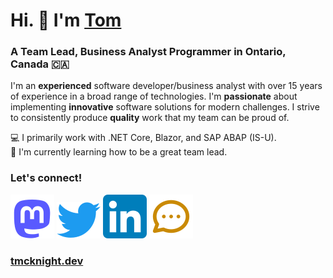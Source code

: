 # Hi. 👋 I'm [Tom][website]</a>

### A Team Lead, Business Analyst Programmer in Ontario, Canada 🇨🇦

I'm an **experienced** software developer/business analyst with over 15 years of experience in a broad range of technologies. I'm **passionate** about implementing **innovative** software solutions for modern challenges. I strive to consistently produce **quality** work that my team can be proud of.

💻 I primarily work with .NET Core, Blazor, and SAP ABAP (IS-U).  
🌱 I'm currently learning how to be a great team lead.

### Let's connect!

[![Mastodon](./img/mastodon.svg)](https://masto.ai/@tmcknight "Mastodon: @tmcknight@masto.ai")
[![Twitter](./img/twitter.svg)](https://twitter.com/thomasmcknight "Twitter: @thomasmcknight")
[![LinkedIn](./img/linkedin.svg)](https://www.linkedin.com/in/mcknightt/ "LinkedIn: mcknightt")
[![Email](./img/speechbubble.svg)](mailto:tom@tmcknight.dev "Email: tom@tmcknight.dev")

### [tmcknight.dev][website]

[website]: https://tmcknight.dev
